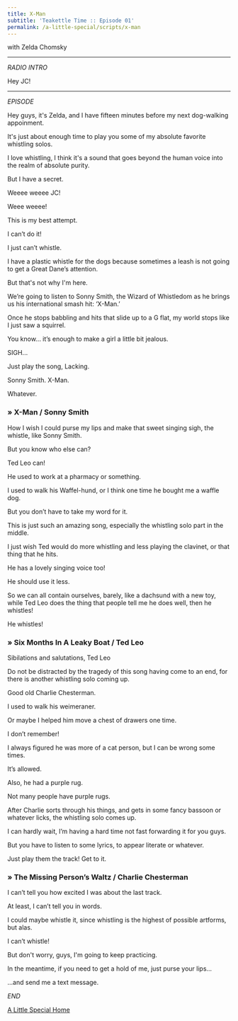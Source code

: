```yaml
---
title: X-Man
subtitle: 'Teakettle Time :: Episode 01'
permalink: /a-little-special/scripts/x-man
---
```

with Zelda Chomsky

---

_RADIO INTRO_

Hey JC!

---

_EPISODE_

Hey guys, it's Zelda, and I have fifteen minutes before my next dog-walking appoinment.

It's just about enough time to play you some of my absolute favorite whistling solos.

I love whistling, I think it's a sound that goes beyond the human voice into the realm of absolute purity.

But I have a secret.

Weeee weeee JC!

Weee weeee!

This is my best attempt.

I can’t do it!

I just can’t whistle.

I have a plastic whistle for the dogs because sometimes a leash is not going to get a Great Dane’s attention.

But that's not why I'm here.

We’re going to listen to Sonny Smith, the Wizard of Whistledom as he brings us his international smash hit: ‘X-Man.’

Once he stops babbling and hits that slide up to a G flat, my world stops like I just saw a squirrel.

You know... it’s enough to make a girl a little bit jealous.

SIGH...

Just play the song, Lacking.

Sonny Smith. X-Man.

Whatever.

### &raquo; X-Man / Sonny Smith

How I wish I could purse my lips and make that sweet singing sigh, the whistle, like Sonny Smith.

But you know who else can?

Ted Leo can!

He used to work at a pharmacy or something.

I used to walk his Waffel-hund, or I think one time he bought me a waffle dog.

But you don’t have to take my word for it.

This is just such an amazing song, especially the whistling solo part in the middle.

I just wish Ted would do more whistling and less playing the clavinet, or that thing that he hits.

He has a lovely singing voice too!

He should use it less.

So we can all contain ourselves, barely, like a dachsund with a new toy, while Ted Leo does the thing that people tell me he does well, then he whistles!

He whistles!

### &raquo; Six Months In A Leaky Boat / Ted Leo

Sibilations and salutations, Ted Leo

Do not be distracted by the tragedy of this song having come to an end, for there is another whistling solo coming up.

Good old Charlie Chesterman.

I used to walk his weimeraner.

Or maybe I helped him move a chest of drawers one time.

I don’t remember!

I always figured he was more of a cat person, but I can be wrong some times.

It’s allowed.

Also, he had a purple rug.

Not many people have purple rugs.

After Charlie sorts through his things, and gets in some fancy bassoon or whatever licks, the whistling solo comes up.

I can hardly wait, I’m having a hard time not fast forwarding it for you guys.

But you have to listen to some lyrics, to appear literate or whatever.

Just play them the track! Get to it.

### &raquo; The Missing Person’s Waltz / Charlie Chesterman

I can’t tell you how excited I was about the last track.

At least, I can’t tell you in words.

I could maybe whistle it, since whistling is the highest of possible artforms, but alas.

I can’t whistle!

But don't worry, guys, I'm going to keep practicing.

In the meantime, if you need to get a hold of me, just purse your lips...

...and send me a text message.

_END_

<a class="button big next" href="{% link pages/a-little-special/index.md %}">A Little Special Home</a>
